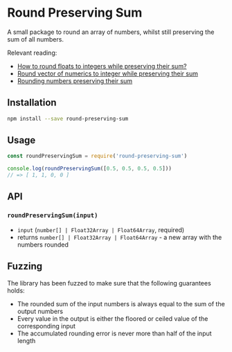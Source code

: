 # Round Preserving Sum

A small package to round an array of numbers, whilst still preserving the sum of all numbers.

Relevant reading:

- [How to round floats to integers while preserving their sum?](https://stackoverflow.com/q/792460/148072)
- [Round vector of numerics to integer while preserving their sum](https://stackoverflow.com/q/32544646/148072)
- [Rounding numbers preserving their sum](https://explainextended.com/2009/09/21/rounding-numbers-preserving-their-sum/)

## Installation

```sh
npm install --save round-preserving-sum
```

## Usage

```js
const roundPreservingSum = require('round-preserving-sum')

console.log(roundPreservingSum([0.5, 0.5, 0.5, 0.5]))
// => [ 1, 1, 0, 0 ]
```

## API

### `roundPreservingSum(input)`

- `input` (`number[] | Float32Array | Float64Array`, required)
- returns `number[] | Float32Array | Float64Array` - a new array with the numbers rounded

## Fuzzing

The library has been fuzzed to make sure that the following guarantees holds:

- The rounded sum of the input numbers is always equal to the sum of the output numbers
- Every value in the output is either the floored or ceiled value of the corresponding input
- The accumulated rounding error is never more than half of the input length

